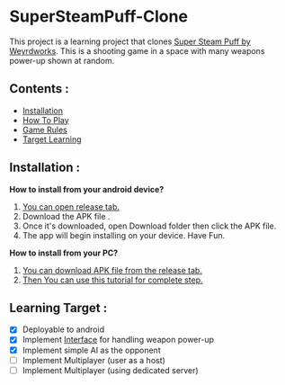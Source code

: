 # SuperSteamPuff-Clone
This project is a learning project that clones [Super Steam Puff by Weyrdworks](https://play.google.com/store/apps/details?id=com.weyrdworks.sspgenesis&hl=en_US&gl=US). This is a shooting game in a space with many weapons power-up shown at random.

## Contents :
* [Installation](#installation)
* [How To Play](#how-to-play)
* [Game Rules](#game-rules)
* [Target Learning](#target-learning)

## Installation :
**How to install from your android device?**
1. [You can open release tab.](https://github.com/RizalAnshori/SuperSteamPuff-Clone/releases/)
2. Download the APK file .
3. Once it's downloaded, open Download folder then click the APK file.
4. The app will begin installing on your device. Have Fun.

**How to install from your PC?**
1. [You can download APK file from the release tab.](https://github.com/RizalAnshori/SuperSteamPuff-Clone/releases/)
2. [Then You can use this tutorial for complete step.](https://www.wikihow.com/Install-APK-Files-from-a-PC-on-Android)

## Learning Target :
- [x] Deployable to android
- [x] Implement [Interface](https://learn.unity.com/tutorial/interfaces) for handling weapon power-up
- [x] Implement simple AI as the opponent
- [ ] Implement Multiplayer (user as a host)
- [ ] Implement Multiplayer (using dedicated server)
